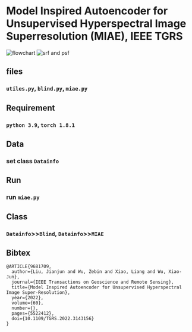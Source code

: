 # Model Inspired Autoencoder for Unsupervised Hyperspectral Image Superresolution (MIAE), IEEE TGRS

![flowchart](figures/fig_flowchart.png)
![srf and psf](figures/fig_BR.png)

## files
### `utiles.py`, `blind.py`, `miae.py`

## Requirement
### `python 3.9`, `torch 1.8.1`

## Data
### set class `Datainfo`

## Run
### run `miae.py`

## Class
### `Datainfo`>>`Blind`, `Datainfo`>>`MIAE`

## Bibtex
```
@ARTICLE{9681709,
  author={Liu, Jianjun and Wu, Zebin and Xiao, Liang and Wu, Xiao-Jun},
  journal={IEEE Transactions on Geoscience and Remote Sensing}, 
  title={Model Inspired Autoencoder for Unsupervised Hyperspectral Image Super-Resolution}, 
  year={2022},
  volume={60},
  number={},
  pages={5522412},
  doi={10.1109/TGRS.2022.3143156}
}
```
